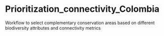 # Prioritization_connectivity_Colombia
Workflow to select complementary conservation areas based on different biodiversity attributes and connectivity metrics
